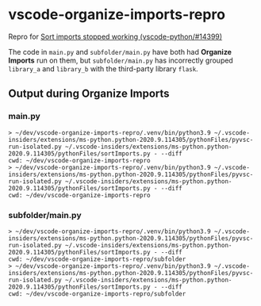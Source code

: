 # vscode-organize-imports-repro

Repro for [Sort imports stopped working (vscode-python/#14399)](https://github.com/microsoft/vscode-python/issues/14399)

The code in `main.py` and `subfolder/main.py` have both had **Organize Imports** run on them, but `subfolder/main.py` has incorrectly grouped `library_a` and `library_b` with the third-party library `flask`.

## Output during Organize Imports

### main.py

```
> ~/dev/vscode-organize-imports-repro/.venv/bin/python3.9 ~/.vscode-insiders/extensions/ms-python.python-2020.9.114305/pythonFiles/pyvsc-run-isolated.py ~/.vscode-insiders/extensions/ms-python.python-2020.9.114305/pythonFiles/sortImports.py - --diff
cwd: ~/dev/vscode-organize-imports-repro
> ~/dev/vscode-organize-imports-repro/.venv/bin/python3.9 ~/.vscode-insiders/extensions/ms-python.python-2020.9.114305/pythonFiles/pyvsc-run-isolated.py ~/.vscode-insiders/extensions/ms-python.python-2020.9.114305/pythonFiles/sortImports.py - --diff
cwd: ~/dev/vscode-organize-imports-repro
```

### subfolder/main.py

```
> ~/dev/vscode-organize-imports-repro/.venv/bin/python3.9 ~/.vscode-insiders/extensions/ms-python.python-2020.9.114305/pythonFiles/pyvsc-run-isolated.py ~/.vscode-insiders/extensions/ms-python.python-2020.9.114305/pythonFiles/sortImports.py - --diff
cwd: ~/dev/vscode-organize-imports-repro/subfolder
> ~/dev/vscode-organize-imports-repro/.venv/bin/python3.9 ~/.vscode-insiders/extensions/ms-python.python-2020.9.114305/pythonFiles/pyvsc-run-isolated.py ~/.vscode-insiders/extensions/ms-python.python-2020.9.114305/pythonFiles/sortImports.py - --diff
cwd: ~/dev/vscode-organize-imports-repro/subfolder
```